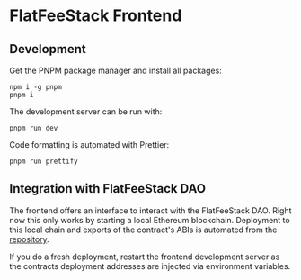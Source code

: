 # FlatFeeStack Frontend

## Development

Get the PNPM package manager and install all packages:

```shell
npm i -g pnpm
pnpm i
```

The development server can be run with:

```shell
pnpm run dev
```

Code formatting is automated with Prettier:

```shell
pnpm run prettify
```

## Integration with FlatFeeStack DAO

The frontend offers an interface to interact with the FlatFeeStack DAO. Right now this only works by starting a local Ethereum blockchain. Deployment to this local chain and exports of the contract's ABIs is automated from the [repository](https://github.com/flatfeestack/daa).

If you do a fresh deployment, restart the frontend development server as the contracts deployment addresses are injected via environment variables.
